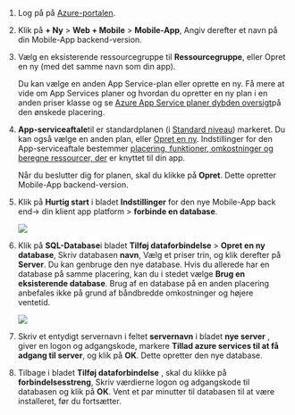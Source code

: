 1. Log på på [Azure-portalen].

2. Klik på **+ Ny** > **Web + Mobile** > **Mobile-App**, Angiv derefter et navn på din Mobile-App backend-version.

3. Vælg en eksisterende ressourcegruppe til **Ressourcegruppe**, eller Opret en ny (med det samme navn som din app). 
 
    Du kan vælge en anden App Service-plan eller oprette en ny. Få mere at vide om App Services planer og hvordan du opretter en ny plan i en anden priser klasse og se [Azure App Service planer dybden oversigt](../articles/app-service/azure-web-sites-web-hosting-plans-in-depth-overview.md)på den ønskede placering.

4. **App-serviceaftale**til er standardplanen (i [Standard niveau](https://azure.microsoft.com/pricing/details/app-service/)) markeret. Du kan også vælge en anden plan, eller [Opret en ny](../app-service/azure-web-sites-web-hosting-plans-in-depth-overview.md#create-an-app-service-plan). Indstillinger for den App-serviceaftale bestemmer [placering, funktioner, omkostninger og beregne ressourcer, der](https://azure.microsoft.com/pricing/details/app-service/) er knyttet til din app. 

    Når du beslutter dig for planen, skal du klikke på **Opret**. Dette opretter Mobile-App backend-version. 
    
6. Klik på **Hurtig start** i bladet **Indstillinger** for den nye Mobile-App back end-> din klient app platform > **forbinde en database**. 

    ![](./media/app-service-mobile-dotnet-backend-create-new-service/dotnet-backend-create-data-connection.png)

7. Klik på **SQL-Database**i bladet **Tilføj dataforbindelse**  > **Opret en ny database**, Skriv databasen **navn**, Vælg et priser trin, og klik derefter på **Server**.  Du kan genbruge den nye database. Hvis du allerede har en database på samme placering, kan du i stedet vælge **Brug en eksisterende database**. Brug af en database på en anden placering anbefales ikke på grund af båndbredde omkostninger og højere ventetid.
 
    ![](./media/app-service-mobile-dotnet-backend-create-new-service/dotnet-backend-create-db.png)

8. Skriv et entydigt servernavn i feltet **servernavn** i bladet **nye server** , giver en logon og adgangskode, markere **Tillad azure services til at få adgang til server**, og klik på **OK**. Dette opretter den nye database.

9. Tilbage i bladet **Tilføj dataforbindelse** , skal du klikke på **forbindelsesstreng**, Skriv værdierne logon og adgangskode til databasen og klik på **OK**. Vent et par minutter til databasen til at være installeret, før du fortsætter.

<!-- URLs. -->
[Azure-portalen]: https://portal.azure.com/
